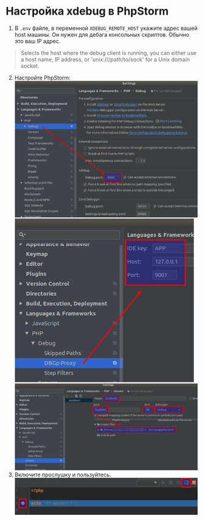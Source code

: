 Настройка xdebug в PhpStorm
===========================
1. В `.env` файле, в переменной `XDEBUG_REMOTE_HOST` укажите адрес вашей host машины. Он нужен для дебага консольных скриптов. Обычно это ваш IP адрес.
  > Selects the host where the debug client is running, you can either use a host name, IP address, or 'unix:///path/to/sock' for a Unix domain socket.
2. Настройте PhpStorm:
  ![php-storm-1](images/php-storm-1.png)
  ![php-storm-2](images/php-storm-2.png)
  ![php-storm-3](images/php-storm-3.png)
3. Включите прослушку и пользуйтесь.
  ![php-storm-4](images/php-storm-4.png)